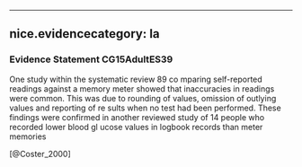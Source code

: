 
---
nice.evidencecategory: Ia
---

### Evidence Statement CG15AdultES39
One study within the systematic review 89 co mparing self-reported readings against a memory meter showed that inaccuracies in readings were common. This was due to rounding of values, omission of outlying values and reporting of re sults when no test had been performed. These findings were confirmed in another reviewed study of 14 people who recorded lower blood gl ucose values in logbook records than meter memories

[@Coster_2000]

